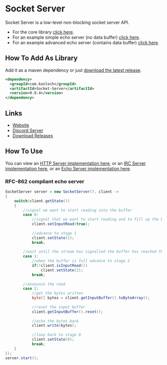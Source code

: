 # Socket Server
Socket Server is a low-level non-blocking socket server API.

+ For the core library [click here](https://github.com/Konloch/Socket-Server/tree/main/Core).
+ For an example simple echo server (no data buffer) [click here](https://github.com/Konloch/Socket-Server/tree/main/Example/Echo-Server).
+ For an example advanced echo server (contains data buffer) [click here](https://github.com/Konloch/Socket-Server/tree/main/Example/CR-Echo-Server).

## How To Add As Library
Add it as a maven dependency or just [download the latest release](https://github.com/Konloch/Socket-Server/releases).
```xml
<dependency>
  <groupId>com.konloch</groupId>
  <artifactId>Socket-Server</artifactId>
  <version>0.9.4</version>
</dependency>
```

## Links
* [Website](https://konloch.com/Socket-Server/)
* [Discord Server](https://discord.gg/aexsYpfMEf)
* [Download Releases](https://github.com/Konloch/Socket-Server/releases)

## How To Use
You can view an [HTTP Server implementation here](https://github.com/Konloch/MicroHTTPServer), or an [IRC Server implementation here](https://github.com/Konloch/jIRCd), or an [Echo Server implementation here](https://github.com/Konloch/Socket-Server/tree/main/Example/CR-Echo-Server).

### RFC-862 compliant echo server
```java
SocketServer server = new SocketServer(7, client -> 
{
    switch(client.getState())
    {
        //signal we want to start reading into the buffer
        case 0:
            //signal that we want to start reading and to fill up the buffer
            client.setInputRead(true);
            
            //advance to stage 1
            client.setState(1);
            break;
            
        //wait until the stream has signalled the buffer has reached the end
        case 1:
            //when the buffer is full advance to stage 2
            if(!client.isInputRead())
                client.setState(2);
            break;
            
        //announce the read
        case 2:
            //get the bytes written
            byte[] bytes = client.getInputBuffer().toByteArray();
            
            //reset the input buffer
            client.getInputBuffer().reset();
        
            //echo the bytes back
            client.write(bytes);
            
            //loop back to stage 0
            client.setState(0);
            break;
    }
});
server.start();
```

